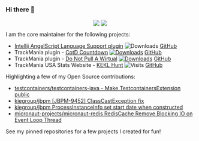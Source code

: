 ### Hi there 👋

<p align="center">
  <img align="center" src="https://github-readme-stats.vercel.app/api?username=hmatt1&show_icons=true&title_color=63cda9&icon_color=63cda9"/>
  <img align="center" src="https://github-readme-stats.vercel.app/api/top-langs/?username=hmatt1&layout=compact&title_color=63cda9&hide=html"/>
</p>

I am the core maintainer for the following projects:

-  [Intellij AngelScript Language Support plugin](https://plugins.jetbrains.com/plugin/18276-angelscript-language-support) ![Downloads](https://img.shields.io/jetbrains/plugin/d/18276?color=green&label=Downloads) [GitHub](https://github.com/hmatt1/angelscript-intellij)
- TrackMania plugin - [CotD Countdown](https://openplanet.dev/plugin/cotdcountdown) [![Downloads](https://img.shields.io/badge/dynamic/json?color=green&label=Downloads&query=downloads&url=https%3A%2F%2Fopenplanet.dev%2Fapi%2Fplugin%2F131)](https://openplanet.dev/plugin/cotdcountdown)  [GitHub](https://github.com/hmatt1/tm-cotd-countdown)
- TrackMania plugin - [Do Not Pull A Wirtual](https://openplanet.dev/plugin/donotpullawirtual) [![Downloads](https://img.shields.io/badge/dynamic/json?color=green&label=Downloads&query=downloads&url=https%3A%2F%2Fopenplanet.dev%2Fapi%2Fplugin%2F133)](https://openplanet.dev/plugin/donotpullawirtual)  [GitHub](https://github.com/hmatt1/tm-do-not-pull-a-wirtual)
- TrackMania USA Stats Website - [KEKL Hunt](https://kekl-hunt.pages.dev/) ![Visits](https://img.shields.io/badge/Weekly%20Visitors-3.14k-blue) [GitHub](https://github.com/trackmania-usa)

Highlighting a few of my Open Source contributions:

- [testcontainers/testcontainers-java - Make TestcontainersExtension public](https://github.com/testcontainers/testcontainers-java/pull/5285)
- [kiegroup/jbpm \[JBPM-9452\] ClassCastException fix](https://github.com/kiegroup/jbpm/pull/1840)
- [kiegroup/jbpm ProcessInstanceInfo set start date when constructed](https://github.com/kiegroup/jbpm/pull/1705)
- [micronaut-projects/micronaut-redis RedisCache Remove Blocking IO on Event Loop Thread](https://github.com/micronaut-projects/micronaut-redis/pull/18)

See my pinned repositories for a few projects I created for fun!
